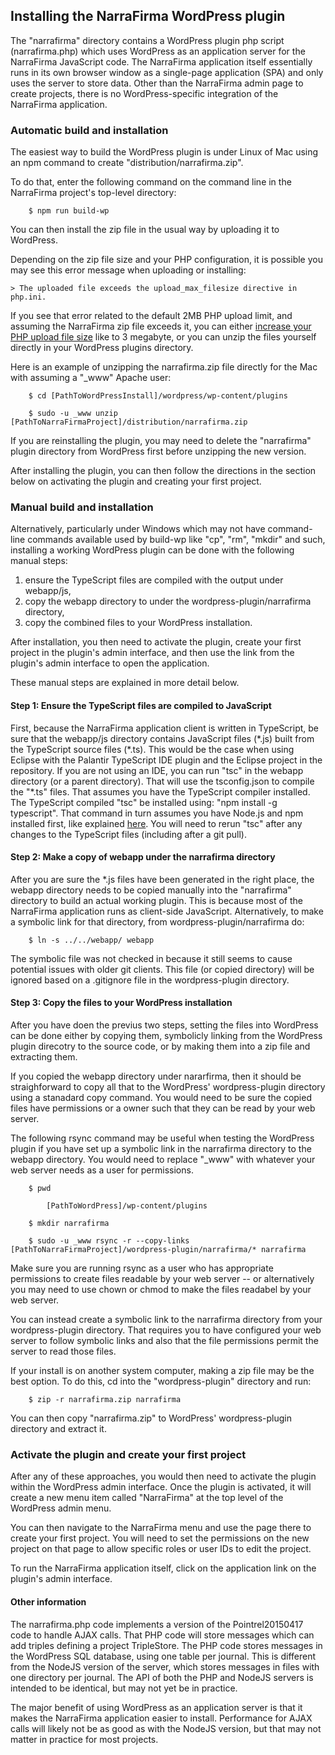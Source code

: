## Installing the NarraFirma WordPress plugin

The "narrafirma" directory contains a WordPress plugin php script (narrafirma.php) which uses WordPress as an application server for the NarraFirma JavaScript code.
The NarraFirma application itself essentially runs in its own browser window as a single-page application (SPA) and only uses the server to store data.
Other than the NarraFirma admin page to create projects, there is no WordPress-specific integration of the NarraFirma application.

### Automatic build and installation

The easiest way to build the WordPress plugin is under Linux of Mac using an npm command to create "distribution/narrafirma.zip".

To do that, enter the following command on the command line in the NarraFirma project's top-level directory:

        $ npm run build-wp
        
You can then install the zip file in the usual way by uploading it to WordPress.

Depending on the zip file size and your PHP configuration,
it is possible you may see this error message when uploading or installing:
    
    > The uploaded file exceeds the upload_max_filesize directive in php.ini.
    
If you see that error related to the default 2MB PHP upload limit, and assuming the NarraFirma zip file exceeds it,
you can either [increase your PHP upload file size](https://wordpress.org/support/topic/how-to-increase-the-max-upload-size) like to 3 megabyte,
or you can unzip the files yourself directly in your WordPress plugins directory.

Here is an example of unzipping the narrafirma.zip file directly for the Mac with assuming a "_www" Apache user:

        $ cd [PathToWordPressInstall]/wordpress/wp-content/plugins
        
        $ sudo -u _www unzip [PathToNarraFirmaProject]/distribution/narrafirma.zip
        
If you are reinstalling the plugin, you may need to delete the "narrafirma" plugin directory from WordPress first before unzipping the new version.

After installing the plugin, you can then follow the directions in the section below on activating the plugin and creating your first project.  

### Manual build and installation

Alternatively, particularly under Windows which may not have command-line commands available used by build-wp
like "cp", "rm", "mkdir" and such, installing a working WordPress plugin can be done with the following manual steps:  

1. ensure the TypeScript files are compiled with the output under webapp/js,
2. copy the webapp directory to under the wordpress-plugin/narrafirma directory,
3. copy the combined files to your WordPress installation.  

After installation, you then need to activate the plugin, create your first project in the plugin's admin interface, and then use the link from the plugin's admin interface to open the application.

These manual steps are explained in more detail below.

#### Step 1: Ensure the TypeScript files are compiled to JavaScript

First, because the NarraFirma application client is written in TypeScript, 
be sure that the webapp/js directory contains JavaScript files (\*.js) built from the TypeScript source files (\*.ts). This would be the case when using Eclipse with the Palantir TypeScript IDE plugin and the Eclipse project in the repository.
If you are not using an IDE, you can run "tsc" in the webapp directory (or a parent directory).
That will use the tsconfig.json to compile the "*.ts" files.
That assumes you have the TypeScript compiler installed.
The TypeScript compiled "tsc" be installed using: "npm install -g typescript".
That command in turn assumes you have Node.js and npm installed first, like explained [here](https://docs.npmjs.com/getting-started/installing-node).
You will need to rerun "tsc" after any changes to the TypeScript files (including after a git pull).

#### Step 2: Make a copy of webapp under the narrafirma directory

After you are sure the *.js files have been generated in the right place,
the webapp directory needs to be copied manually into the "narrafirma" directory to build an actual working plugin.
This is because most of the NarraFirma application runs as client-side JavaScript.
Alternatively, to make a symbolic link for that directory, from wordpress-plugin/narrafirma do:

        $ ln -s ../../webapp/ webapp
        
The symbolic file was not checked in because it still seems to cause potential issues with older git clients.
This file (or copied directory) will be ignored based on a .gitignore file in the wordpress-plugin directory.

#### Step 3: Copy the files to your WordPress installation

After you have doen the previus two steps, setting the files into WordPress can be done either by copying them,
symbolicly linking from the WordPress plugin direcotry to the source code,
or by making them into a zip file and extracting them.

If you copied the webapp directory under nararfirma, then it should be straighforward to copy all that
to the WordPress' wordpress-plugin directory using a stanadard copy command.
You would need to be sure the copied files have permissions or a owner such that they can be read by your web server.

The following rsync command may be useful when testing the WordPress plugin if you have set up a symbolic link in the narrafirma directory to the webapp directory.
You would need to replace "_www" with whatever your web server needs as a user for permissions.

        $ pwd
        
            [PathToWordPress]/wp-content/plugins
            
        $ mkdir narrafirma
        
        $ sudo -u _www rsync -r --copy-links [PathToNarraFirmaProject]/wordpress-plugin/narrafirma/* narrafirma

Make sure you are running rsync as a user who has appropriate permissions to create files readable by your web server -- or alternatively you may need to use chown or chmod to make the files readabel by your web server.

You can instead create a symbolic link to the narrafirma directory from your wordpress-plugin directory.
That requires you to have configured your web server to follow symbolic links
and also that the file permissions permit the server to read those files.

If your install is on another system computer, making a zip file may be the best option.
To do this, cd into the "wordpress-plugin" directory and run:

        $ zip -r narrafirma.zip narrafirma
        
You can then copy "narrafirma.zip" to WordPress' wordpress-plugin directory and extract it.

### Activate the plugin and create your first project

After any of these approaches, you would then need to activate the plugin within the WordPress admin interface.
Once the plugin is activated, it will create a new menu item called "NarraFirma" at the top level of the WordPress admin menu.

You can then navigate to the NarraFirma menu and use the page there to create your first project. You will need to set the permissions on the new project on that page to allow specific roles or user IDs to edit the project.

To run the NarraFirma application itself, click on the application link on the plugin's admin interface.

#### Other information

The narrafirma.php code implements a version of the Pointrel20150417 code to handle AJAX calls.
That PHP code will store messages which can add triples defining a project TripleStore.
The PHP code stores messages in the WordPress SQL database, using one table per journal.
This is different from the NodeJS version of the server, which stores messages in files with one directory per journal.
The API of both the PHP and NodeJS servers is intended to be identical, but may not yet be in practice.

The major benefit of using WordPress as an application server is that it makes the NarraFirma application easier to install.
Performance for AJAX calls will likely not be as good as with the NodeJS version, but that may not matter in practice for most projects.
